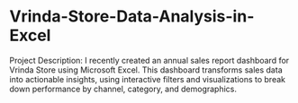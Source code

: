 # Vrinda-Store-Data-Analysis-in-Excel
Project Description: I recently created an annual sales report dashboard for Vrinda Store using Microsoft Excel. This dashboard transforms sales data into actionable insights, using interactive filters and visualizations to break down performance by channel, category, and demographics.
